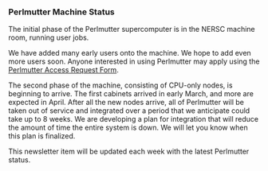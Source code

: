 ### Perlmutter Machine Status

The initial phase of the Perlmutter supercomputer is in the NERSC machine room, 
running user jobs. 

We have added many early users onto the machine. We hope to add even more users 
soon. Anyone interested in using Perlmutter may apply using the 
[Perlmutter Access Request Form](https://nersc.servicenowservices.com/nav_to.do?uri=%2Fcom.glideapp.servicecatalog_cat_item_view.do%3Fv%3D1%26sysparm_id%3D7155797e1b23f490263aa82eac4bcbd7%26sysparm_link_parent%3De15706fc0a0a0aa7007fc21e1ab70c2f%26sysparm_catalog%3De0d08b13c3330100c8b837659bba8fb4%26sysparm_catalog_view%3Dcatalog_default%26sysparm_view%3Dcatalog_default).

The second phase of the machine, consisting of CPU-only nodes, is beginning to
arrive. The first cabinets arrived in early March, and more are expected in
April. After all the new nodes arrive, all of Perlmutter will be taken out of 
service and integrated over a period that we anticipate could take up to 8 
weeks. We are developing a plan for integration that will reduce the amount of 
time the entire system is down. We will let you know when this plan is
finalized.

This newsletter item will be updated each week with the latest Perlmutter 
status.
